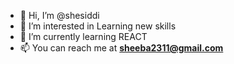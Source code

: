 - 👋 Hi, I’m @shesiddi
- 👀 I’m interested in Learning new skills
- 🌱 I’m currently learning REACT
- 📫 You can reach me at **sheeba2311@gmail.com**

<!---
shesiddi/shesiddi is a ✨ special ✨ repository because its `README.md` (this file) appears on your GitHub profile.
You can click the Preview link to take a look at your changes.
--->
